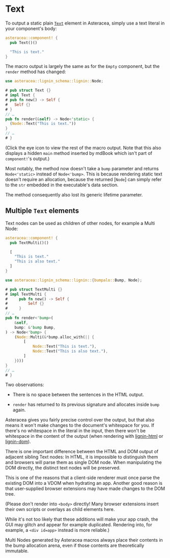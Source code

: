 # Text

To output a static plain [`Text`] element in Asteracea, simply use a text literal in your component's body:

[`Text`]: https://developer.mozilla.org/en-US/docs/Web/API/Text

```rust asteracea=Text::new() asteracea::render=.render()
asteracea::component! {
  pub Text()()

  "This is text."
}
```

The macro output is largely the same as for the `Empty` component, but the `render` method has changed:

```rust no_run noplayground
use asteracea::lignin_schema::lignin::Node;

# pub struct Text {}
# impl Text {
# pub fn new() -> Self {
#   Self {}
# }
// …
pub fn render(&self) -> Node<'static> {
  (Node::Text("This is text."))
}
// …
# }
```

(Click the eye icon to view the rest of the macro output. Note that this also displays a hidden `main` method inserted by mdBook which isn't part of `component!`'s output.)

Most notably, the method now doesn't take a `bump` parameter and returns `Node<'static>` instead of `Node<'bump>`. This is because rendering static text doesn't require an allocation, because the returned [`Node`] can simply refer to the `str` embedded in the executable's data section.

The method consequently also lost its generic lifetime parameter.

## Multiple `Text` elements

Text nodes can be used as children of other nodes, for example a Multi Node:

```rust asteracea=TextMulti::new()
asteracea::component! {
  pub TextMulti()()

  [
    "This is text."
    "This is also text."
  ]
}
```

```rust no_run noplayground
use asteracea::lignin_schema::lignin::{bumpalo::Bump, Node};

# pub struct TextMulti {}
# impl TextMulti {
#     pub fn new() -> Self {
#         Self {}
#     }
// …
pub fn render<'bump>(
    &self,
    bump: &'bump Bump,
) -> Node<'bump> {
    (Node::Multi(&*bump.alloc_with(|| {
        [
            Node::Text("This is text."),
            Node::Text("This is also text."),
        ]
    })))
}
// …
# }
```

Two observations:

- There is no space between the sentences in the HTML output.

- `render` has returned to its previous signature and allocates inside `bump` again.

Asteracea gives you fairly precise control over the output, but that also means it won't make changes to the document's whitespace for you. If there's no whitespace in the literal in the input, then there won't be whitespace in the content of the output (when rendering with [lignin-html] or [lignin-dom]).

[lignin-html]: https://github.com/Tamschi/lignin-html
[lignin-dom]: https://github.com/Tamschi/lignin-dom

There is one important difference between the HTML and DOM output of adjacent sibling Text nodes: In HTML, it is impossible to distinguish them and browsers will parse them as single DOM node. When manipulating the DOM directly, the distinct text nodes will be preserved.

This is one of the reasons that a client-side renderer must once parse the existing DOM into a VDOM when hydrating an app. Another good reason is that user-supplied browser extensions may have made changes to the DOM tree.

(Please don't render into `<body>` directly! Many browser extensions insert their own scripts or overlays as child elements here.

While it's not too likely that these additions will make your app crash, the GUI may glitch and appear for example duplicated. Rendering into, for example, a `<div id=app>` instead is more reliable.)

Multi Nodes generated by Asteracea macros always place their contents in the bump allocation arena, even if those contents are theoretically immutable.
